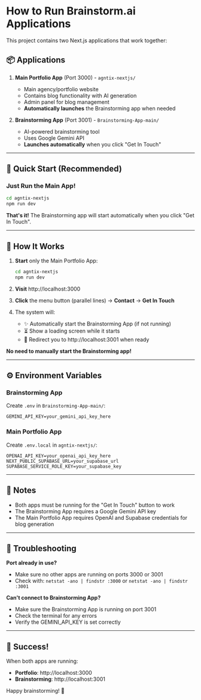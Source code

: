# How to Run Brainstorm.ai Applications

This project contains two Next.js applications that work together:

## 📦 Applications

1. **Main Portfolio App** (Port 3000) - `agntix-nextjs/`
   - Main agency/portfolio website
   - Contains blog functionality with AI generation
   - Admin panel for blog management
   - **Automatically launches** the Brainstorming app when needed

2. **Brainstorming App** (Port 3001) - `Brainstorming-App-main/`
   - AI-powered brainstorming tool
   - Uses Google Gemini API
   - **Launches automatically** when you click "Get In Touch"

---

## 🚀 Quick Start (Recommended)

### Just Run the Main App!

```bash
cd agntix-nextjs
npm run dev
```

**That's it!** The Brainstorming app will start automatically when you click "Get In Touch".

---

## 🎯 How It Works

1. **Start** only the Main Portfolio App:
   ```bash
   cd agntix-nextjs
   npm run dev
   ```

2. **Visit** http://localhost:3000

3. **Click** the menu button (parallel lines) → **Contact** → **Get In Touch**

4. The system will:
   - ✨ Automatically start the Brainstorming App (if not running)
   - ⏳ Show a loading screen while it starts
   - 🚀 Redirect you to http://localhost:3001 when ready

**No need to manually start the Brainstorming app!**

---

## ⚙️ Environment Variables

### Brainstorming App
Create `.env` in `Brainstorming-App-main/`:
```env
GEMINI_API_KEY=your_gemini_api_key_here
```

### Main Portfolio App
Create `.env.local` in `agntix-nextjs/`:
```env
OPENAI_API_KEY=your_openai_api_key_here
NEXT_PUBLIC_SUPABASE_URL=your_supabase_url
SUPABASE_SERVICE_ROLE_KEY=your_supabase_key
```

---

## 📝 Notes

- Both apps must be running for the "Get In Touch" button to work
- The Brainstorming App requires a Google Gemini API key
- The Main Portfolio App requires OpenAI and Supabase credentials for blog generation

---

## 🐛 Troubleshooting

**Port already in use?**
- Make sure no other apps are running on ports 3000 or 3001
- Check with: `netstat -ano | findstr :3000` or `netstat -ano | findstr :3001`

**Can't connect to Brainstorming App?**
- Make sure the Brainstorming App is running on port 3001
- Check the terminal for any errors
- Verify the GEMINI_API_KEY is set correctly

---

## 🎉 Success!

When both apps are running:
- **Portfolio**: http://localhost:3000
- **Brainstorming**: http://localhost:3001

Happy brainstorming! 🚀
